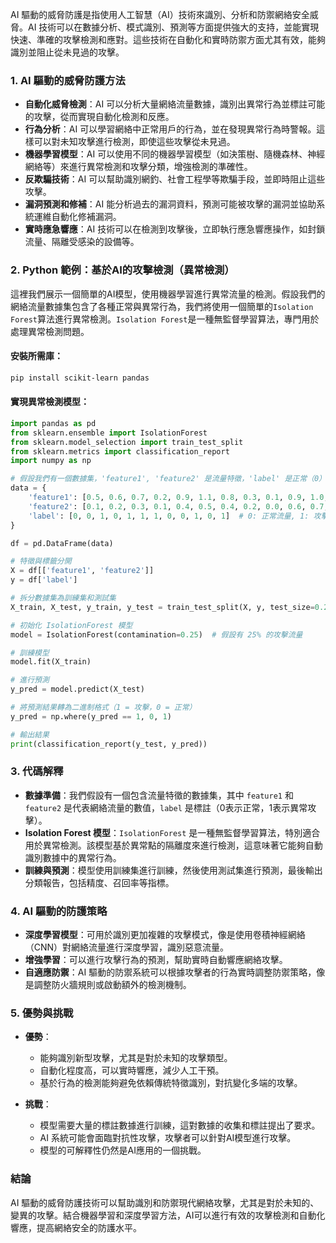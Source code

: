 AI 驅動的威脅防護是指使用人工智慧（AI）技術來識別、分析和防禦網絡安全威脅。AI 技術可以在數據分析、模式識別、預測等方面提供強大的支持，並能實現快速、準確的攻擊檢測和應對。這些技術在自動化和實時防禦方面尤其有效，能夠識別並阻止從未見過的攻擊。

### 1. AI 驅動的威脅防護方法
- **自動化威脅檢測**：AI 可以分析大量網絡流量數據，識別出異常行為並標註可能的攻擊，從而實現自動化檢測和反應。
- **行為分析**：AI 可以學習網絡中正常用戶的行為，並在發現異常行為時警報。這樣可以對未知攻擊進行檢測，即使這些攻擊從未見過。
- **機器學習模型**：AI 可以使用不同的機器學習模型（如決策樹、隨機森林、神經網絡等）來進行異常檢測和攻擊分類，增強檢測的準確性。
- **反欺騙技術**：AI 可以幫助識別網釣、社會工程學等欺騙手段，並即時阻止這些攻擊。
- **漏洞預測和修補**：AI 能分析過去的漏洞資料，預測可能被攻擊的漏洞並協助系統運維自動化修補漏洞。
- **實時應急響應**：AI 技術可以在檢測到攻擊後，立即執行應急響應操作，如封鎖流量、隔離受感染的設備等。

### 2. Python 範例：基於AI的攻擊檢測（異常檢測）

這裡我們展示一個簡單的AI模型，使用機器學習進行異常流量的檢測。假設我們的網絡流量數據集包含了各種正常與異常行為，我們將使用一個簡單的`Isolation Forest`算法進行異常檢測。`Isolation Forest`是一種無監督學習算法，專門用於處理異常檢測問題。

#### 安裝所需庫：

```bash
pip install scikit-learn pandas
```

#### 實現異常檢測模型：

```python
import pandas as pd
from sklearn.ensemble import IsolationForest
from sklearn.model_selection import train_test_split
from sklearn.metrics import classification_report
import numpy as np

# 假設我們有一個數據集，'feature1', 'feature2' 是流量特徵，'label' 是正常（0）或異常（1）
data = {
    'feature1': [0.5, 0.6, 0.7, 0.2, 0.9, 1.1, 0.8, 0.3, 0.1, 0.9, 1.0, 1.2],
    'feature2': [0.1, 0.2, 0.3, 0.1, 0.4, 0.5, 0.4, 0.2, 0.0, 0.6, 0.7, 0.8],
    'label': [0, 0, 1, 0, 1, 1, 1, 0, 0, 1, 0, 1]  # 0: 正常流量, 1: 攻擊流量
}

df = pd.DataFrame(data)

# 特徵與標籤分開
X = df[['feature1', 'feature2']]
y = df['label']

# 拆分數據集為訓練集和測試集
X_train, X_test, y_train, y_test = train_test_split(X, y, test_size=0.25, random_state=42)

# 初始化 IsolationForest 模型
model = IsolationForest(contamination=0.25)  # 假設有 25% 的攻擊流量

# 訓練模型
model.fit(X_train)

# 進行預測
y_pred = model.predict(X_test)

# 將預測結果轉為二進制格式（1 = 攻擊，0 = 正常）
y_pred = np.where(y_pred == 1, 0, 1)

# 輸出結果
print(classification_report(y_test, y_pred))
```

### 3. 代碼解釋
- **數據準備**：我們假設有一個包含流量特徵的數據集，其中 `feature1` 和 `feature2` 是代表網絡流量的數值，`label` 是標註（0表示正常，1表示異常攻擊）。
- **Isolation Forest 模型**：`IsolationForest` 是一種無監督學習算法，特別適合用於異常檢測。該模型基於異常點的隔離度來進行檢測，這意味著它能夠自動識別數據中的異常行為。
- **訓練與預測**：模型使用訓練集進行訓練，然後使用測試集進行預測，最後輸出分類報告，包括精度、召回率等指標。

### 4. AI 驅動的防護策略
- **深度學習模型**：可用於識別更加複雜的攻擊模式，像是使用卷積神經網絡（CNN）對網絡流量進行深度學習，識別惡意流量。
- **增強學習**：可以進行攻擊行為的預測，幫助實時自動響應網絡攻擊。
- **自適應防禦**：AI 驅動的防禦系統可以根據攻擊者的行為實時調整防禦策略，像是調整防火牆規則或啟動額外的檢測機制。

### 5. 優勢與挑戰
- **優勢**：
  - 能夠識別新型攻擊，尤其是對於未知的攻擊類型。
  - 自動化程度高，可以實時響應，減少人工干預。
  - 基於行為的檢測能夠避免依賴傳統特徵識別，對抗變化多端的攻擊。

- **挑戰**：
  - 模型需要大量的標註數據進行訓練，這對數據的收集和標註提出了要求。
  - AI 系統可能會面臨對抗性攻擊，攻擊者可以針對AI模型進行攻擊。
  - 模型的可解釋性仍然是AI應用的一個挑戰。

### 結論
AI 驅動的威脅防護技術可以幫助識別和防禦現代網絡攻擊，尤其是對於未知的、變異的攻擊。結合機器學習和深度學習方法，AI可以進行有效的攻擊檢測和自動化響應，提高網絡安全的防護水平。